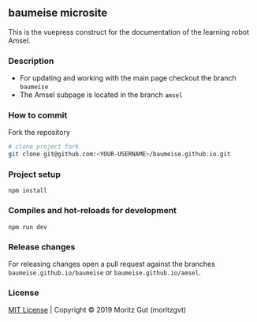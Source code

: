 ## baumeise microsite
This is the vuepress construct for the documentation of the learning robot Amsel.

### Description
- For updating and working with the main page checkout the branch `baumeise`
- The Amsel subpage is located in the branch `amsel`

### How to commit
Fork the repository

```sh
# clone project fork
git clone git@github.com:<YOUR-USERNAME>/baumeise.github.io.git
```

### Project setup
```
npm install
```

### Compiles and hot-reloads for development
```
npm run dev
```

### Release changes
For releasing changes open a pull request against the branches `baumeise.github.io/baumeise` or `baumeise.github.io/amsel`.

### License
[MIT License](https://github.com/moritzgvt/amseldocs/blob/master/LICENSE) | Copyright © 2019 Moritz Gut (moritzgvt)
